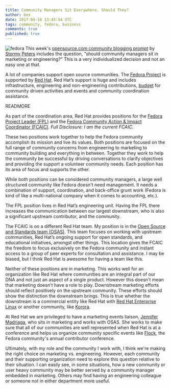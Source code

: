 ```yaml
---
title: Community Managers Sit Everywhere. Should They?
author: bex
date: 2017-04-18 13:45:54 UTC
tags: community, fedora, business
comments: true
published: true
---
```


![fedora](blog/fedora-logo.png) This week's [opensource.com community blogging prompt](https://opensource.com/article/17/4/encourage-new-contributors) by [Stormy Peters](https://twitter.com/storming) includes the question, “should community managers sit in marketing or engineering?” This is a very individualized decision and not an easy one at that.

A lot of companies support open source communities.  The [Fedora Project](https://getfedora.org) is supported by [Red Hat](http://community.redhat.com/).  Red Hat’s support is huge and includes infrastructure, engineering and non-engineering contributions, [budget](https://pagure.io/fedora-budget/) for community driven activities and events and community coordination assistance.

READMORE

As part of the coordination area, Red Hat provides positions for the [Fedora Project Leader (FPL)](https://fedoraproject.org/wiki/Project_Leader?rd=Fedora_Project_Leader) and the [Fedora Community Action & Impact Coordinator (FCAIC)](https://fedoraproject.org/wiki/Community_Leader). *Full Disclosure: I am the current FCAIC.*

These two positions work together to help the Fedora community accomplish its mission and live its values.  Both positions are focused on the full range of community concerns from engineering to marketing to community building and everything in between. Together they work to help the community be successful by driving conversations to clarify objectives and providing the support a volunteer community needs. Each position has its area of focus and supports the other.

While both positions can be considered community managers, a large well structured community like Fedora doesn't need management. It needs a combination of support, coordination, and back-office grunt work (Fedora is kind of like a multi-national company when it comes to accounting, etc.).

The FPL position lives in Red Hat’s engineering unit. Having the FPL there increases the communication between our largest downstream, who is also a significant upstream contributor, and the community.

The FCAIC is on a different Red Hat team. My position is in the [Open Source and Standards team (OSAS)](https://community.redhat.com). This team focuses on working with upstream communities, Red Hat’s ongoing support for open standards, and educational initiatives, amongst other things. This location gives the FCAIC the freedom to focus exclusively on the Fedora community and instant access to a group of peer experts for consultation and assistance. I may be biased, but I think Red Hat is awesome for having a team like this.

Neither of these positions are in marketing. This works well for an organization like Red Hat where communities are an integral part of our DNA and not just an aspect of a single product. However this doesn't mean that marketing doesn't have a role to play. Downstream marketing efforts should reflect positively on the upstream community. These efforts should show the distinction the downstream brings. This is true whether the downstream is a commercial entity like Red Hat with [Red Hat Enterprise Linux](https://www.redhat.com/en/technologies/linux-platforms) or another community, like [Korora](https://kororaproject.org/).

At Red Hat we are privileged to have a marketing events liaison, [Jennifer Madriaga](https://twitter.com/JenInnovate), who sits in marketing and works with OSAS. She works to make sure that all of our communities are well represented when Red Hat is at a conference and helps us organize community specific events like [Flock](https://flocktofedora.org), the Fedora community's annual contributor conference.

Ultimately, with my role and the community I work with, I think we're making the right choice on marketing vs. engineering. However, each community and their supporting organization need to explore this question relative to their situation. I can easily see, in some situations, how a new community or user heavy community may be better served by a community manager embedded in marketing. Others may find having an engineering colleague or someone not in either department more useful.
